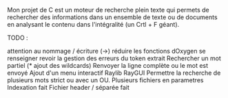 Mon projet de C est un moteur de recherche plein texte qui permets de rechercher des informations dans un ensemble de texte ou de documents en analysant le contenu dans l'intégralité (un Crtl + F géant).


TODO : 


attention au nommage / écriture (->)
réduire les fonctions 
dOxygen se renseigner
revoir la gestion des erreurs du token extrait
Rechercher un mot partiel (* ajout des wildcards)
Renvoyer la ligne complète ou le mot est envoyé
Ajout d'un menu interactif Raylib RayGUI
Permettre la recherche de plusieurs mots strict ou avec un OU.
Plusieurs fichiers en parametres
Indexation fait
Fichier header / séparée fait